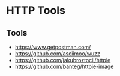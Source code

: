 # HTTP Tools

## Tools

- https://www.getpostman.com/
- https://github.com/asciimoo/wuzz
- https://github.com/jakubroztocil/httpie
- https://github.com/banteg/httpie-image
